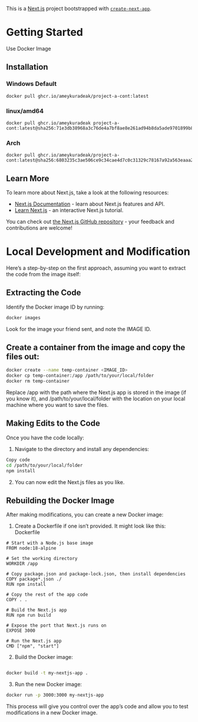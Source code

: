This is a [Next.js](https://nextjs.org) project bootstrapped with [`create-next-app`](https://github.com/vercel/next.js/tree/canary/packages/create-next-app).

# Getting Started
Use Docker Image

## Installation

### Windows Default
```shell
docker pull ghcr.io/ameykuradeak/project-a-cont:latest
```
### linux/amd64

```shell
docker pull ghcr.io/ameykuradeak project-a-cont:latest@sha256:71e3db38968a3c76de4a7bf8ae8e261ad94b8da5ade9701899b828f9c87bdcc2
```

### Arch
```shell
docker pull ghcr.io/ameykuradeak/project-a-cont:latest@sha256:6803235c3ae506ce9c34cae4d7c0c31329c78167a92a563eaaa2eee2dbe6e386
```
## Learn More

To learn more about Next.js, take a look at the following resources:

- [Next.js Documentation](https://nextjs.org/docs) - learn about Next.js features and API.
- [Learn Next.js](https://nextjs.org/learn) - an interactive Next.js tutorial.

You can check out [the Next.js GitHub repository](https://github.com/vercel/next.js) - your feedback and contributions are welcome!

# Local Development and Modification
Here’s a step-by-step on the first approach, assuming you want to extract the code from the image itself:

## Extracting the Code
Identify the Docker image ID by running:

```bash
docker images
```
Look for the image your friend sent, and note the IMAGE ID.

## Create a container from the image and copy the files out:

```bash
docker create --name temp-container <IMAGE_ID>
docker cp temp-container:/app /path/to/your/local/folder
docker rm temp-container
```
Replace /app with the path where the Next.js app is stored in the image (if you know it), and /path/to/your/local/folder with the location on your local machine where you want to save the files.

## Making Edits to the Code
Once you have the code locally:

1. Navigate to the directory and install any dependencies:
```bash
Copy code
cd /path/to/your/local/folder
npm install
```
2. You can now edit the Next.js files as you like.

## Rebuilding the Docker Image
After making modifications, you can create a new Docker image:

1. Create a Dockerfile if one isn’t provided. It might look like this:
Dockerfile

```shell
# Start with a Node.js base image
FROM node:18-alpine

# Set the working directory
WORKDIR /app

# Copy package.json and package-lock.json, then install dependencies
COPY package*.json ./
RUN npm install

# Copy the rest of the app code
COPY . .

# Build the Next.js app
RUN npm run build

# Expose the port that Next.js runs on
EXPOSE 3000

# Run the Next.js app
CMD ["npm", "start"]
```
2. Build the Docker image:
```bash

docker build -t my-nextjs-app .
```
3. Run the new Docker image:
```bash
docker run -p 3000:3000 my-nextjs-app
```
This process will give you control over the app’s code and allow you to test modifications in a new Docker image.
